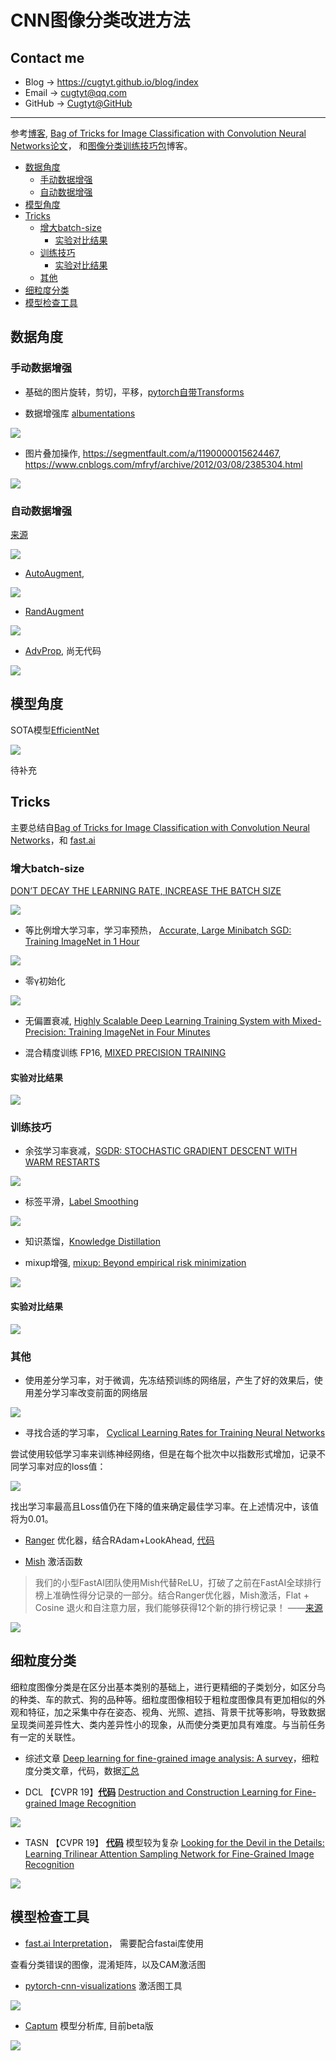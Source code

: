 # CNN图像分类改进方法 <!-- omit in toc -->

## Contact me <!-- omit in toc -->

* Blog -> <https://cugtyt.github.io/blog/index>
* Email -> <cugtyt@qq.com>
* GitHub -> [Cugtyt@GitHub](https://github.com/Cugtyt)

---

<head>
    <script src="https://cdn.mathjax.org/mathjax/latest/MathJax.js?config=TeX-AMS-MML_HTMLorMML" type="text/javascript"></script>
    <script type="text/x-mathjax-config">
        MathJax.Hub.Config({
            tex2jax: {
            skipTags: ['script', 'noscript', 'style', 'textarea', 'pre'],
            inlineMath: [['$','$']]
            }
        });
    </script>
</head>

参考[博客](https://cugtyt.github.io/blog/effective-pytorch/index),
[Bag of Tricks for Image Classification with Convolution Neural Networks论文](https://arxiv.org/abs/1812.01187v2)，
和[图像分类训练技巧包](https://zhuanlan.zhihu.com/p/66393448)博客。

- [数据角度](#数据角度)
  - [手动数据增强](#手动数据增强)
  - [自动数据增强](#自动数据增强)
- [模型角度](#模型角度)
- [Tricks](#tricks)
  - [增大batch-size](#增大batch-size)
    - [实验对比结果](#实验对比结果)
  - [训练技巧](#训练技巧)
    - [实验对比结果](#实验对比结果-1)
  - [其他](#其他)
- [细粒度分类](#细粒度分类)
- [模型检查工具](#模型检查工具)

## 数据角度

### 手动数据增强

* 基础的图片旋转，剪切，平移，[pytorch自带Transforms](https://pytorch.org/docs/stable/torchvision/transforms.html)

* 数据增强库 [albumentations](https://github.com/albumentations-team/albumentations)

![](R/albumentations.png)

* 图片叠加操作, https://segmentfault.com/a/1190000015624467, https://www.cnblogs.com/mfryf/archive/2012/03/08/2385304.html

![](R/img-add.png)


### 自动数据增强

[来源](https://github.com/tensorflow/tpu/tree/master/models/official/efficientnet)

![](R/efficientnet-aug.png)

* [AutoAugment](https://github.com/tensorflow/tpu/blob/master/models/official/efficientnet/autoaugment.py), 

![](R/autoaug.png)

* [RandAugment](https://github.com/tensorflow/tpu/blob/master/models/official/efficientnet/autoaugment.py)

![](R/randaug.png)

* [AdvProp](https://arxiv.org/pdf/1911.09665v1.pdf), 尚无代码

![](R/AdvProp.png)

## 模型角度

SOTA模型[EfficientNet](https://github.com/tensorflow/tpu/blob/master/models/official/efficientnet/)

![](R/efficientnet.png)

待补充

## Tricks

主要总结自[Bag of Tricks for Image Classification with Convolution Neural Networks](https://arxiv.org/abs/1812.01187v2)，和 [fast.ai](https://docs.fast.ai/)

### 增大batch-size

[DON’T DECAY THE LEARNING RATE, INCREASE THE BATCH SIZE](https://arxiv.org/pdf/1711.00489.pdf)

![](R/incre-batch-size.jpg)

* 等比例增大学习率，学习率预热， [Accurate, Large Minibatch SGD: Training ImageNet in 1 Hour](https://arxiv.org/pdf/1706.02677.pdf)

![](R/lr-warmup.png)

* 零γ初始化

![](R/zero-gamma.jpg)

* 无偏置衰减, [Highly Scalable Deep Learning Training System with Mixed-Precision: Training ImageNet in Four Minutes](https://arxiv.org/pdf/1807.11205.pdf)

* 混合精度训练 FP16, [MIXED PRECISION TRAINING](https://arxiv.org/pdf/1710.03740v3.pdf)

#### 实验对比结果

![](R/tricks-result-1.jpg)

### 训练技巧

* 余弦学习率衰减，[SGDR: STOCHASTIC GRADIENT DESCENT WITH WARM RESTARTS](https://arxiv.org/pdf/1608.03983.pdf)

![](R/sgdr.jpg)

* 标签平滑，[Label Smoothing](https://www.cv-foundation.org/openaccess/content_cvpr_2016/papers/Szegedy_Rethinking_the_Inception_CVPR_2016_paper.pdf)

![](R/label-smooth.jpg)

* 知识蒸馏，[Knowledge Distillation](https://arxiv.org/pdf/1503.02531v1.pdf)

* mixup增强, [mixup: Beyond empirical risk minimization](https://arxiv.org/pdf/1710.09412v2.pdf)

![](R/mixup.jpg)

#### 实验对比结果

![](R/tricks-result-2.jpg)

### 其他

* 使用差分学习率，对于微调，先冻结预训练的网络层，产生了好的效果后，使用差分学习率改变前面的网络层

![](R/diff-lr.jpg)

* 寻找合适的学习率， [Cyclical Learning Rates for Training Neural Networks](https://arxiv.org/pdf/1506.01186v6.pdf)

尝试使用较低学习率来训练神经网络，但是在每个批次中以指数形式增加，记录不同学习率对应的loss值：

![](R/find-lr.jpg)

找出学习率最高且Loss值仍在下降的值来确定最佳学习率。在上述情况中，该值将为0.01。

* [Ranger](https://medium.com/@lessw/new-deep-learning-optimizer-ranger-synergistic-combination-of-radam-lookahead-for-the-best-of-2dc83f79a48d) 优化器，结合RAdam+LookAhead, [代码](https://github.com/lessw2020/Ranger-Deep-Learning-Optimizer)

* [Mish](https://arxiv.org/ftp/arxiv/papers/1908/1908.08681.pdf) 激活函数

> 我们的小型FastAI团队使用Mish代替ReLU，打破了之前在FastAI全球排行榜上准确性得分记录的一部分。结合Ranger优化器，Mish激活，Flat + Cosine 退火和自注意力层，我们能够获得12个新的排行榜记录！ ——[来源](https://mp.weixin.qq.com/s?__biz=Mzg5ODAzMTkyMg==&mid=2247487210&idx=1&sn=d9321072ead9b2cc6ab82570ae1b8f3c&chksm=c06986b7f71e0fa14af257e8a75bf6a85956f4d2e5d1f8e5dc546e0491c7e94ccbd42734157a#rd)

![](R/mish.png)

## 细粒度分类

细粒度图像分类是在区分出基本类别的基础上，进行更精细的子类划分，如区分鸟的种类、车的款式、狗的品种等。细粒度图像相较于粗粒度图像具有更加相似的外观和特征，加之采集中存在姿态、视角、光照、遮挡、背景干扰等影响，导致数据呈现类间差异性大、类内差异性小的现象，从而使分类更加具有难度。与当前任务有一定的关联性。

* 综述文章 [Deep learning for fine-grained image analysis: A survey](https://arxiv.org/pdf/1907.03069.pdf)，细粒度分类文章，代码，数据[汇总](http://www.weixiushen.com/project/Awesome_FGIA/Awesome_FGIA.html)

* DCL 【CVPR 19】[**代码**](https://github.com/JDAI-CV/DCL)  [Destruction and Construction Learning for Fine-grained Image Recognition](http://openaccess.thecvf.com/content_CVPR_2019/papers/Chen_Destruction_and_Construction_Learning_for_Fine-Grained_Image_Recognition_CVPR_2019_paper.pdf)

![](R/DCL.png)

* TASN 【CVPR 19】 [**代码**](https://github.com/researchmm/tasn) 模型较为复杂 [Looking for the Devil in the Details: Learning Trilinear Attention Sampling Network for Fine-Grained Image Recognition](http://openaccess.thecvf.com/content_CVPR_2019/papers/Zheng_Looking_for_the_Devil_in_the_Details_Learning_Trilinear_Attention_CVPR_2019_paper.pdf)

![](R/TASN.png)

## 模型检查工具

* [fast.ai Interpretation](https://docs.fast.ai/train.html#ClassificationInterpretation)， 需要配合fastai库使用

查看分类错误的图像，混淆矩阵，以及CAM激活图

* [pytorch-cnn-visualizations](https://github.com/utkuozbulak/pytorch-cnn-visualizations) 激活图工具

![](R/pytorch-vis.png)

* [Captum](https://github.com/pytorch/captum) 模型分析库, 目前beta版

![](R/captum.png)